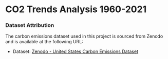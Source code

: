 # CO2 Trends Analysis 1960-2021

### Dataset Attribution

The carbon emissions dataset used in this project is sourced from Zenodo and is available at the following URL:

- Dataset: [Zenodo - United States Carbon Emissions Dataset](https://zenodo.org/record/7215364)
